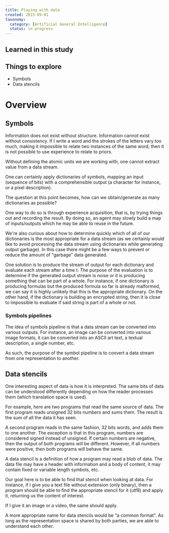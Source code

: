 ```yaml
---
title: Playing with data
created: 2015-09-01
taxonomy:
  category: [Artificial General Intelligence]
  status: in progress
---
```


## Learned in this study

## Things to explore

* Symbols
* Data stencils

# Overview

## Symbols

Information does not exist without structure. Information cannot exist without consistency. If I write a word and the strokes of the letters vary too much, making it impossible to relate two instances of the same word, then it is not possible to use experience to relate to priors.

Without defining the atomic units we are working with, one cannot extract value from a data stream.

One can certainly apply dictionaries of symbols, mapping an input (sequence of bits) with a comprehensible output (a character for instance, or a pixel description).

The question at this point becomes, how can we obtain/generate as many dictionaries as possible?

One way to do so is through experience acquisition, that is, by trying things out and recording the result. By doing so, an agent may slowly build a map of inputs/outputs which he may be able to reuse in the future.

We're also curious about how to determine quickly which of all of our dictionaries is the most appropriate for a data stream (as we certainly would like to avoid processing the data stream using dictionaries while generating output garbage). In this case there might be a few ways to prevent or reduce the amount of "garbage" data generated.

One solution is to produce the stream of output for each dictionary and evaluate each stream after a time t. The purpose of the evaluation is to determine if the generated output stream is noise or it is producing something that can be part of a whole. For instance, if one dictionary is producing formulas but the produced formula so far is already malformed, we can say it is highly unlikely that this is the appropriate dictionary. On the other hand, if the dictionary is building an encrypted string, then it is close to impossible to evaluate if said string is part of a whole or not.

<tbc></tbc>

### Symbols pipelines

The idea of symbols pipeline is that a data stream can be converted into various outputs. For instance, an image can be converted into various image formats, it can be converted into an ASCII art text, a textual description, a single number, etc.

As such, the purpose of the symbol pipeline is to convert a data stream from one representation to another.

## Data stencils

One interesting aspect of data is how it is interpreted. The same bits of data can be understood differently depending on how the reader processes them (which translation space is used).

For example, here are two programs that read the same source of data. The first program reads unsigned 32 bits numbers and sums them. The result is the sum of all the data it has seen.

A second program reads in the same fashion, 32 bits words, and adds them to one another. The exception is that in this program, numbers are considered signed instead of unsigned. If certain numbers are negative, then the output of both programs will be different. However, if all numbers were positive, then both programs will behave the same.

A data stencil is a definition of how a program may read a blob of data. The data file may have a header with information and a body of content, it may contain fixed or variable length symbols, etc.

Our goal here is to be able to find that stencil when looking at data. For instance, if I give you a text file without extension (only binary), then a program should be able to find the appropriate stencil for it (utf8) and apply it, returning us the content of interest.

If I give it an image or a video, the same should apply.

A more appropriate name for data stencils would be "a common format". As long as the representation space is shared by both parties, we are able to understand each other.